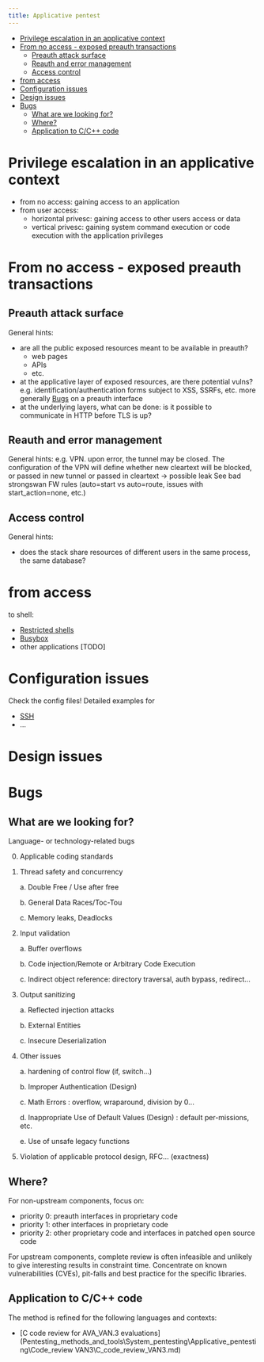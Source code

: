 ```yaml
---
title: Applicative pentest
---
```


- [Privilege escalation in an applicative context](#privilege-escalation-in-an-applicative-context)
- [From no access - exposed preauth transactions](#from-no-access---exposed-preauth-transactions)
  - [Preauth attack surface](#preauth-attack-surface)
  - [Reauth and error management](#reauth-and-error-management)
  - [Access control](#access-control)
- [from access](#from-access)
- [Configuration issues](#configuration-issues)
- [Design issues](#design-issues)
- [Bugs](#bugs)
  - [What are we looking for?](#what-are-we-looking-for)
  - [Where?](#where)
  - [Application to C/C++ code](#application-to-cc-code)

# Privilege escalation in an applicative context
 - from no access: gaining access to an application
 - from user access:
   - horizontal privesc: gaining access to other users access or data
   - vertical privesc: gaining system command execution or code execution with the application privileges



# From no access - exposed preauth transactions
## Preauth attack surface
General hints:
 - are all the public exposed resources meant to be available in preauth? 
   - web pages
   - APIs
   - etc.
 - at the applicative layer of exposed resources, are there potential vulns? e.g. identification/authentication forms subject to XSS, SSRFs, etc. more generally [Bugs](#bugs) on a preauth interface 
 - at the underlying layers, what can be done: is it possible to communicate in HTTP before TLS is up? 
## Reauth and error management
General hints:
e.g. VPN. upon error, the tunnel may be closed. The configuration of the VPN will define whether new cleartext will be blocked, or passed in new tunnel or passed in cleartext -> possible leak
See bad strongswan FW rules (auto=start vs auto=route, issues with start_action=none, etc.)

## Access control
General hints:
 - does the stack share resources of different users in the same process, the same database?

# from access
to shell:
 - [Restricted shells](_0_Linux_pentest\3_Annex_Applications\Restricted_Shell.md) 
 - [Busybox](_0_Linux_pentest\3_Annex_Applications\Busybox.md)
 - other applications [TODO]

# Configuration issues
Check the config files!
Detailed examples for
 - [SSH](_0_Linux_pentest\3_Annex_Applications\SSH.md)
 - ...

# Design issues



# Bugs
## What are we looking for?

Language- or technology-related bugs

 0.	Applicable coding standards
 1.	Thread safety and concurrency
    
     a.	Double Free / Use after free

     b.	General Data Races/Toc-Tou
    
     c.	Memory leaks, Deadlocks

 2.	Input validation 
    
    a.	Buffer overflows
    
    b.	Code injection/Remote or Arbitrary Code Execution
    
    c.	Indirect object reference: directory traversal, auth bypass, redirect...

 3.	Output sanitizing    
    
    a.	Reflected injection attacks
    
    b.	External Entities
    
    c.	Insecure Deserialization 
 4.	Other issues 
    
    a.	hardening of control flow (if,  switch...) 
    
    b.	Improper Authentication (Design)
    
    c.	Math Errors : overflow, wraparound, division by 0...
    
    d.	Inappropriate Use of Default Values (Design) : default per-missions, etc. 
    
    e.	Use of unsafe legacy functions
 5.	Violation of applicable protocol design, RFC... (exactness)



## Where?

For non-upstream components, focus on: 
 - priority 0: preauth interfaces in proprietary code
 - priority 1: other interfaces in proprietary code
 - priority 2: other proprietary code and interfaces in patched open source code

For upstream components, complete review is often infeasible and unlikely to give interesting results in constraint time. Concentrate on known vulnerabilities (CVEs), pit-falls and best practice for the specific libraries.


## Application to C/C++ code
The method is refined for the following languages and contexts:

 - [C code review for AVA_VAN.3 evaluations](Pentesting_methods_and_tools\System_pentesting\Applicative_pentesting\Code_review VAN3\C_code_review_VAN3.md)
